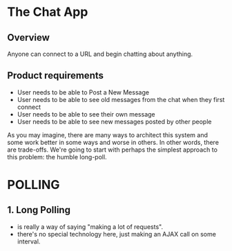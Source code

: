 # The Chat App

## Overview

Anyone can connect to a URL and begin chatting about anything.

## Product requirements

- User needs to be able to Post a New Message
- User needs to be able to see old messages from the chat when they first connect
- User needs to be able to see their own message
- User needs to be able to see new messages posted by other people

As you may imagine, there are many ways to architect this system and some work better in some ways and worse in others. In other words, there are trade-offs. We're going to start with perhaps the simplest approach to this problem: the humble long-poll.

# POLLING

## 1. Long Polling

- is really a way of saying "making a lot of requests".
- there's no special technology here, just making an AJAX call on some interval.
